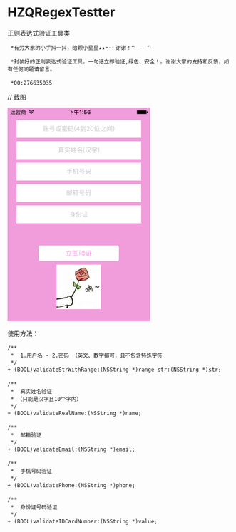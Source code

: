 # HZQRegexTestter
正则表达式验证工具类

` *有劳大家的小手抖一抖，给颗小星星★★～！谢谢！^ —— ^`

` *封装好的正则表达式验证工具，一句话立即验证,绿色、安全！。谢谢大家的支持和反馈，如有任何问题请留言。`

` *QQ:276635035`

// 截图

![](https://github.com/huzhiqin/HZQRegexTestter/blob/master/正则表达式验证/正则表达式验证/ImageCache/screenshot.png)

使用方法：
```oc 
/**
 *  1.用户名 - 2.密码 （英文、数字都可，且不包含特殊字符
 */
+ (BOOL)validateStrWithRange:(NSString *)range str:(NSString *)str;

/**
 *  真实姓名验证
 * （只能是汉字且10个字内）
 */
+ (BOOL)validateRealName:(NSString *)name;

/**
 *  邮箱验证
 */
+ (BOOL)validateEmail:(NSString *)email;

/**
 *  手机号码验证
 */
+ (BOOL)validatePhone:(NSString *)phone;

/**
 *  身份证号码验证
 */
+ (BOOL)validateIDCardNumber:(NSString *)value;

```
